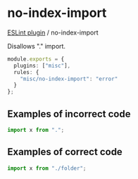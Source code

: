# no-index-import

[ESLint plugin](https://iliubinskii.github.io/eslint-plugin-misc/) / no-index-import

Disallows "." import.

```ts
module.exports = {
  plugins: ["misc"],
  rules: {
    "misc/no-index-import": "error"
  }
};
```

## Examples of incorrect code

```ts
import x from ".";
```

## Examples of correct code

```ts
import x from "./folder";
```